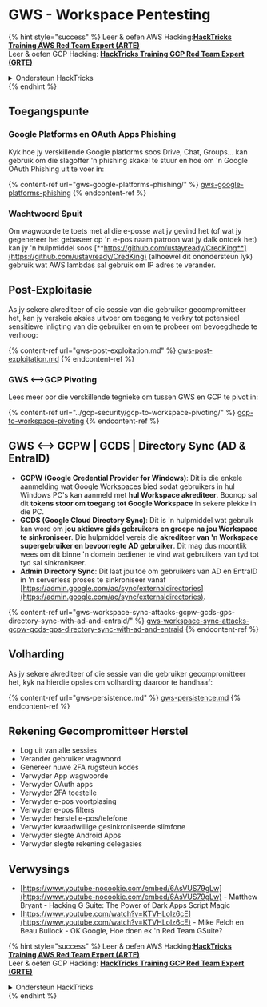 # GWS - Workspace Pentesting

{% hint style="success" %}
Leer & oefen AWS Hacking:<img src="../../.gitbook/assets/image (1).png" alt="" data-size="line">[**HackTricks Training AWS Red Team Expert (ARTE)**](https://training.hacktricks.xyz/courses/arte)<img src="../../.gitbook/assets/image (1).png" alt="" data-size="line">\
Leer & oefen GCP Hacking: <img src="../../.gitbook/assets/image (2).png" alt="" data-size="line">[**HackTricks Training GCP Red Team Expert (GRTE)**<img src="../../.gitbook/assets/image (2).png" alt="" data-size="line">](https://training.hacktricks.xyz/courses/grte)

<details>

<summary>Ondersteun HackTricks</summary>

* Kyk na die [**subskripsie planne**](https://github.com/sponsors/carlospolop)!
* **Sluit aan by die** 💬 [**Discord groep**](https://discord.gg/hRep4RUj7f) of die [**telegram groep**](https://t.me/peass) of **volg** ons op **Twitter** 🐦 [**@hacktricks\_live**](https://twitter.com/hacktricks\_live)**.**
* **Deel hacking truuks deur PRs in te dien na die** [**HackTricks**](https://github.com/carlospolop/hacktricks) en [**HackTricks Cloud**](https://github.com/carlospolop/hacktricks-cloud) github repos.

</details>
{% endhint %}

## Toegangspunte

### Google Platforms en OAuth Apps Phishing

Kyk hoe jy verskillende Google platforms soos Drive, Chat, Groups... kan gebruik om die slagoffer 'n phishing skakel te stuur en hoe om 'n Google OAuth Phishing uit te voer in:

{% content-ref url="gws-google-platforms-phishing/" %}
[gws-google-platforms-phishing](gws-google-platforms-phishing/)
{% endcontent-ref %}

### Wachtwoord Spuit

Om wagwoorde te toets met al die e-posse wat jy gevind het (of wat jy gegenereer het gebaseer op 'n e-pos naam patroon wat jy dalk ontdek het) kan jy 'n hulpmiddel soos [**https://github.com/ustayready/CredKing**](https://github.com/ustayready/CredKing) (alhoewel dit onondersteun lyk) gebruik wat AWS lambdas sal gebruik om IP adres te verander.

## Post-Exploitasie

As jy sekere akrediteer of die sessie van die gebruiker gecompromitteer het, kan jy verskeie aksies uitvoer om toegang te verkry tot potensieel sensitiewe inligting van die gebruiker en om te probeer om bevoegdhede te verhoog:

{% content-ref url="gws-post-exploitation.md" %}
[gws-post-exploitation.md](gws-post-exploitation.md)
{% endcontent-ref %}

### GWS <-->GCP Pivoting

Lees meer oor die verskillende tegnieke om tussen GWS en GCP te pivot in:

{% content-ref url="../gcp-security/gcp-to-workspace-pivoting/" %}
[gcp-to-workspace-pivoting](../gcp-security/gcp-to-workspace-pivoting/)
{% endcontent-ref %}

## GWS <--> GCPW | GCDS | Directory Sync (AD & EntraID)

* **GCPW (Google Credential Provider for Windows)**: Dit is die enkele aanmelding wat Google Workspaces bied sodat gebruikers in hul Windows PC's kan aanmeld met **hul Workspace akrediteer**. Boonop sal dit **tokens stoor om toegang tot Google Workspace** in sekere plekke in die PC.
* **GCDS (Google Cloud Directory Sync)**: Dit is 'n hulpmiddel wat gebruik kan word om **jou aktiewe gids gebruikers en groepe na jou Workspace te sinkroniseer**. Die hulpmiddel vereis die **akrediteer van 'n Workspace supergebruiker en bevoorregte AD gebruiker**. Dit mag dus moontlik wees om dit binne 'n domein bediener te vind wat gebruikers van tyd tot tyd sal sinkroniseer.
* **Admin Directory Sync**: Dit laat jou toe om gebruikers van AD en EntraID in 'n serverless proses te sinkroniseer vanaf [https://admin.google.com/ac/sync/externaldirectories](https://admin.google.com/ac/sync/externaldirectories).

{% content-ref url="gws-workspace-sync-attacks-gcpw-gcds-gps-directory-sync-with-ad-and-entraid/" %}
[gws-workspace-sync-attacks-gcpw-gcds-gps-directory-sync-with-ad-and-entraid](gws-workspace-sync-attacks-gcpw-gcds-gps-directory-sync-with-ad-and-entraid/)
{% endcontent-ref %}

## Volharding

As jy sekere akrediteer of die sessie van die gebruiker gecompromitteer het, kyk na hierdie opsies om volharding daaroor te handhaaf:

{% content-ref url="gws-persistence.md" %}
[gws-persistence.md](gws-persistence.md)
{% endcontent-ref %}

## Rekening Gecompromitteer Herstel

* Log uit van alle sessies
* Verander gebruiker wagwoord
* Genereer nuwe 2FA rugsteun kodes
* Verwyder App wagwoorde
* Verwyder OAuth apps
* Verwyder 2FA toestelle
* Verwyder e-pos voortplasing
* Verwyder e-pos filters
* Verwyder herstel e-pos/telefone
* Verwyder kwaadwillige gesinkroniseerde slimfone
* Verwyder slegte Android Apps
* Verwyder slegte rekening delegasies

## Verwysings

* [https://www.youtube-nocookie.com/embed/6AsVUS79gLw](https://www.youtube-nocookie.com/embed/6AsVUS79gLw) - Matthew Bryant - Hacking G Suite: The Power of Dark Apps Script Magic
* [https://www.youtube.com/watch?v=KTVHLolz6cE](https://www.youtube.com/watch?v=KTVHLolz6cE) - Mike Felch en Beau Bullock - OK Google, Hoe doen ek 'n Red Team GSuite?

{% hint style="success" %}
Leer & oefen AWS Hacking:<img src="../../.gitbook/assets/image (1).png" alt="" data-size="line">[**HackTricks Training AWS Red Team Expert (ARTE)**](https://training.hacktricks.xyz/courses/arte)<img src="../../.gitbook/assets/image (1).png" alt="" data-size="line">\
Leer & oefen GCP Hacking: <img src="../../.gitbook/assets/image (2).png" alt="" data-size="line">[**HackTricks Training GCP Red Team Expert (GRTE)**<img src="../../.gitbook/assets/image (2).png" alt="" data-size="line">](https://training.hacktricks.xyz/courses/grte)

<details>

<summary>Ondersteun HackTricks</summary>

* Kyk na die [**subskripsie planne**](https://github.com/sponsors/carlospolop)!
* **Sluit aan by die** 💬 [**Discord groep**](https://discord.gg/hRep4RUj7f) of die [**telegram groep**](https://t.me/peass) of **volg** ons op **Twitter** 🐦 [**@hacktricks\_live**](https://twitter.com/hacktricks\_live)**.**
* **Deel hacking truuks deur PRs in te dien na die** [**HackTricks**](https://github.com/carlospolop/hacktricks) en [**HackTricks Cloud**](https://github.com/carlospolop/hacktricks-cloud) github repos.

</details>
{% endhint %}
